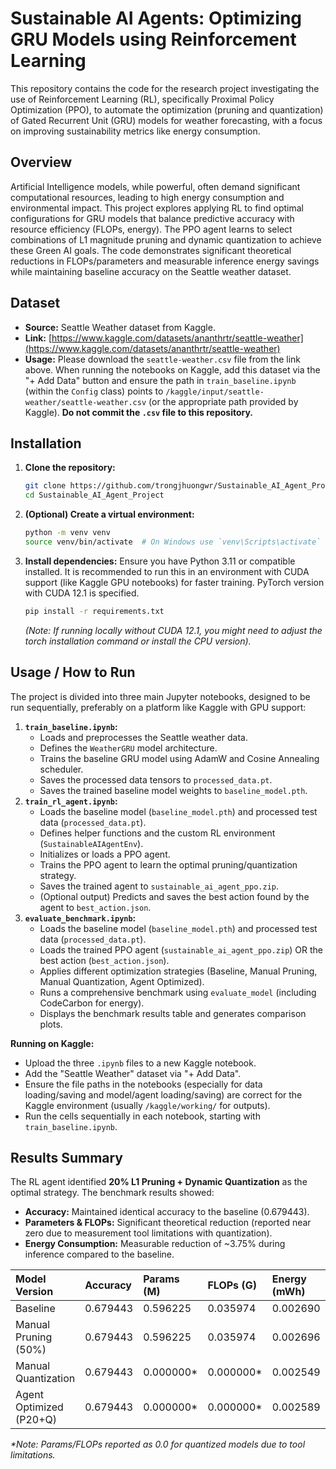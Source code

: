 # Sustainable AI Agents: Optimizing GRU Models using Reinforcement Learning

This repository contains the code for the research project investigating the use of Reinforcement Learning (RL), specifically Proximal Policy Optimization (PPO), to automate the optimization (pruning and quantization) of Gated Recurrent Unit (GRU) models for weather forecasting, with a focus on improving sustainability metrics like energy consumption.

## Overview

Artificial Intelligence models, while powerful, often demand significant computational resources, leading to high energy consumption and environmental impact. This project explores applying RL to find optimal configurations for GRU models that balance predictive accuracy with resource efficiency (FLOPs, energy). The PPO agent learns to select combinations of L1 magnitude pruning and dynamic quantization to achieve these Green AI goals. The code demonstrates significant theoretical reductions in FLOPs/parameters and measurable inference energy savings while maintaining baseline accuracy on the Seattle weather dataset.

## Dataset

* **Source:** Seattle Weather dataset from Kaggle.
* **Link:** [https://www.kaggle.com/datasets/ananthrtr/seattle-weather](https://www.kaggle.com/datasets/ananthrtr/seattle-weather)
* **Usage:** Please download the `seattle-weather.csv` file from the link above. When running the notebooks on Kaggle, add this dataset via the "+ Add Data" button and ensure the path in `train_baseline.ipynb` (within the `Config` class) points to `/kaggle/input/seattle-weather/seattle-weather.csv` (or the appropriate path provided by Kaggle). **Do not commit the `.csv` file to this repository.**

## Installation

1.  **Clone the repository:**
    ```bash
    git clone https://github.com/trongjhuongwr/Sustainable_AI_Agent_Project.git
    cd Sustainable_AI_Agent_Project
    ```
2.  **(Optional) Create a virtual environment:**
    ```bash
    python -m venv venv
    source venv/bin/activate  # On Windows use `venv\Scripts\activate`
    ```
3.  **Install dependencies:**
    Ensure you have Python 3.11 or compatible installed. It is recommended to run this in an environment with CUDA support (like Kaggle GPU notebooks) for faster training. PyTorch version with CUDA 12.1 is specified.
    ```bash
    pip install -r requirements.txt
    ```
    *(Note: If running locally without CUDA 12.1, you might need to adjust the torch installation command or install the CPU version).*

## Usage / How to Run

The project is divided into three main Jupyter notebooks, designed to be run sequentially, preferably on a platform like Kaggle with GPU support:

1.  **`train_baseline.ipynb`:**
    * Loads and preprocesses the Seattle weather data.
    * Defines the `WeatherGRU` model architecture.
    * Trains the baseline GRU model using AdamW and Cosine Annealing scheduler.
    * Saves the processed data tensors to `processed_data.pt`.
    * Saves the trained baseline model weights to `baseline_model.pth`.
2.  **`train_rl_agent.ipynb`:**
    * Loads the baseline model (`baseline_model.pth`) and processed test data (`processed_data.pt`).
    * Defines helper functions and the custom RL environment (`SustainableAIAgentEnv`).
    * Initializes or loads a PPO agent.
    * Trains the PPO agent to learn the optimal pruning/quantization strategy.
    * Saves the trained agent to `sustainable_ai_agent_ppo.zip`.
    * (Optional output) Predicts and saves the best action found by the agent to `best_action.json`.
3.  **`evaluate_benchmark.ipynb`:**
    * Loads the baseline model (`baseline_model.pth`) and processed test data (`processed_data.pt`).
    * Loads the trained PPO agent (`sustainable_ai_agent_ppo.zip`) OR the best action (`best_action.json`).
    * Applies different optimization strategies (Baseline, Manual Pruning, Manual Quantization, Agent Optimized).
    * Runs a comprehensive benchmark using `evaluate_model` (including CodeCarbon for energy).
    * Displays the benchmark results table and generates comparison plots.

**Running on Kaggle:**

* Upload the three `.ipynb` files to a new Kaggle notebook.
* Add the "Seattle Weather" dataset via "+ Add Data".
* Ensure the file paths in the notebooks (especially for data loading/saving and model/agent loading/saving) are correct for the Kaggle environment (usually `/kaggle/working/` for outputs).
* Run the cells sequentially in each notebook, starting with `train_baseline.ipynb`.

## Results Summary

The RL agent identified **20% L1 Pruning + Dynamic Quantization** as the optimal strategy. The benchmark results showed:

* **Accuracy:** Maintained identical accuracy to the baseline (0.679443).
* **Parameters & FLOPs:** Significant theoretical reduction (reported near zero due to measurement tool limitations with quantization).
* **Energy Consumption:** Measurable reduction of ~3.75% during inference compared to the baseline.

| Model Version            | Accuracy | Params (M) | FLOPs (G) | Energy (mWh) | CO2 eq (kg) |
| :----------------------- | :------- | :--------- | :-------- | :----------- | :---------- |
| Baseline                 | 0.679443 | 0.596225   | 0.035974  | 0.002690     | 0.000001    |
| Manual Pruning (50%)     | 0.679443 | 0.596225   | 0.035974  | 0.002696     | 0.000001    |
| Manual Quantization      | 0.679443 | 0.000000\* | 0.000000\*| 0.002549     | 0.000001    |
| Agent Optimized (P20+Q) | 0.679443 | 0.000000\* | 0.000000\*| 0.002589     | 0.000001    |

*\*Note: Params/FLOPs reported as 0.0 for quantized models due to tool limitations.*